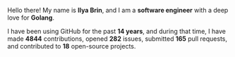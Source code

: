 Hello there! My name is **Ilya Brin**, and I am a **software engineer** with a deep love for **Golang**.

I have been using GitHub for the past **14 years**, and during that time, I have made **4844** contributions, opened **282** issues, submitted **165** pull requests, and contributed to **18** open-source projects.
